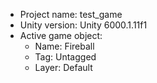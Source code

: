 <!-- UNITY CODE ASSIST INSTRUCTIONS START -->
- Project name: test_game
- Unity version: Unity 6000.1.11f1
- Active game object:
  - Name: Fireball
  - Tag: Untagged
  - Layer: Default
<!-- UNITY CODE ASSIST INSTRUCTIONS END -->